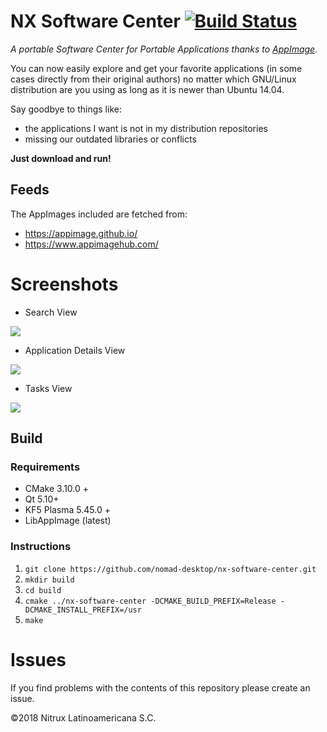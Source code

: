 # NX Software Center [![Build Status](https://travis-ci.org/nomad-desktop/nx-software-center.svg?branch=master)](https://travis-ci.org/nomad-desktop/nx-software-center)

_A portable Software Center for Portable Applications thanks to [AppImage](https://appimage.org/)._

You can now easily explore and get your favorite applications (in some cases 
directly from their original authors) no matter which GNU/Linux distribution 
are you using as long as it is newer than Ubuntu 14.04.

Say goodbye to things like:
 * the applications I want is not in my distribution repositories
 * missing our outdated libraries or conflicts

**Just download and run!**

## Feeds
The AppImages included are fetched from:
* https://appimage.github.io/
* https://www.appimagehub.com/

# Screenshots

 * Search View
 
![](https://user-images.githubusercontent.com/1138094/39208689-58d3ae84-47c9-11e8-83a9-28d89a6f2cbb.png)

 * Application Details View
 
![](https://user-images.githubusercontent.com/1138094/39208724-6d128f5a-47c9-11e8-90e3-d41472374406.png)

 * Tasks View
 
![](https://user-images.githubusercontent.com/1138094/39208748-7978ded4-47c9-11e8-98c4-5dffeaf5ee0d.png)

## Build
### Requirements
 * CMake 3.10.0 +
 * Qt 5.10+
 * KF5 Plasma 5.45.0 +
 * LibAppImage (latest)
 
### Instructions
 1. `git clone https://github.com/nomad-desktop/nx-software-center.git` 
 1. `mkdir build`
 1. `cd build`
 1. `cmake ../nx-software-center -DCMAKE_BUILD_PREFIX=Release -DCMAKE_INSTALL_PREFIX=/usr`
 1. `make`

# Issues
If you find problems with the contents of this repository please create an issue.

©2018 Nitrux Latinoamericana S.C.
